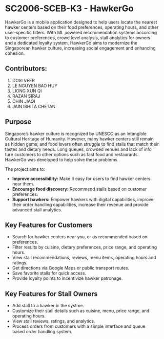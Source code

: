# SC2006-SCEB-K3 - HawkerGo
HawkerGo is a mobile application designed to help users locate the nearest hawker centers based on their food preferences, operating hours, and other user-specific filters. With ML powered recommendation systems according to customer preferences, crowd level analysis, stall analytics for owners and a dedicated loyalty system, HawkerGo aims to modernize the Singaporean hawker culture, increasing social engagement and enhancing cohesion.

## Contributors:

1. DOSI VEER
2. LE NGUYEN BAO HUY
3. LIONG XUN QI
4. RAZAN SIRAJ
5. CHIN JIAQI
6. JAIN ISHITA CHETAN

## Purpose

Singapore’s hawker culture is recognized by UNESCO as an Intangible Cultural Heritage of Humanity. However, many hawker centers still remain as hidden gems; and food lovers often struggle to find stalls that match their tastes and dietary needs. Long queues, crowded venues and lack of info turn customers to other options such as fast food and restaurants. HawkerGo was developed to help solve these problems.

The project aims to:
* **Improve accessibility:** Make it easy for users to find hawker centers near them.
* **Encourage food discovery:** Recommend stalls based on customer preferences.
* **Support hawkers:** Empower hawkers with digital capabilities, improve their order handling capabilities, increase their revenue and provide advanced stall analytics.

## Key Features for Customers
* Search for hawker centers near you, or as recommended based on preferences.
* Filter results by cuisine, dietary preferences, price range, and operating hours.
* View stall recommendations, reviews, menu items, operating hours and ratings.
* Get directions via Google Maps or public transport routes.
* Save favorite stalls for quick access.
* Provide loyalty points to incentivize hawker patronage.

## Key Features for Stall Owners
* Add stall to a hawker in the systme.
* Customize their stall details such as cuisine, menu, price range, and operating hours.
* View stall reviews, ratings, and analytics.
* Process orders from customers with a simple interface and queue based order handling system.
